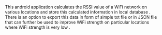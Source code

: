This android application calculates the RSSI value of a WiFi network on various locations and store this calculated information in local database . There is an option to export this data in form of simple txt file or in JSON file that can further be used to improve WiFi strength on particular locations where WiFi strength is very low .
